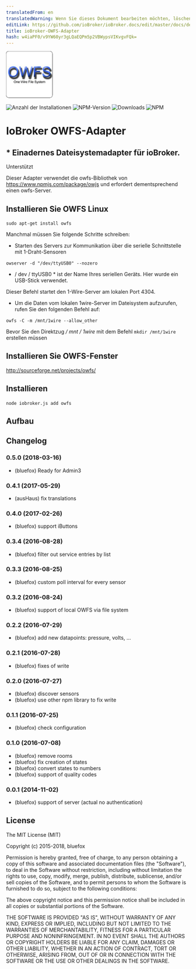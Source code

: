 ```yaml
---
translatedFrom: en
translatedWarning: Wenn Sie dieses Dokument bearbeiten möchten, löschen Sie bitte das Feld "translationsFrom". Andernfalls wird dieses Dokument automatisch erneut übersetzt
editLink: https://github.com/ioBroker/ioBroker.docs/edit/master/docs/de/adapterref/iobroker.owfs/README.md
title: ioBroker-OWFS-Adapter
hash: w4iaPF0/v9YW60yr3gLQaEQPm5p2VBWypsVIKvgvFQk=
---
```

![Logo](../../../en/adapterref/iobroker.owfs/admin/owfs.png)

![Anzahl der Installationen](http://iobroker.live/badges/owfs-stable.svg)
![NPM-Version](http://img.shields.io/npm/v/iobroker.owfs.svg)
![Downloads](https://img.shields.io/npm/dm/iobroker.owfs.svg)
![NPM](https://nodei.co/npm/iobroker.owfs.png?downloads=true)

# IoBroker OWFS-Adapter
## * Einadernes Dateisystemadapter für ioBroker.
Unterstützt

Dieser Adapter verwendet die owfs-Bibliothek von https://www.npmjs.com/package/owjs und erfordert dementsprechend einen owfs-Server.

## Installieren Sie OWFS Linux
```sudo apt-get install owfs```

Manchmal müssen Sie folgende Schritte schreiben:

- Starten des Servers zur Kommunikation über die serielle Schnittstelle mit 1-Draht-Sensoren

```
owserver -d "/dev/ttyUSB0" --nozero
```

* / dev / ttyUSB0 * ist der Name Ihres seriellen Geräts. Hier wurde ein USB-Stick verwendet.

Dieser Befehl startet den 1-Wire-Server am lokalen Port 4304.

- Um die Daten vom lokalen 1wire-Server im Dateisystem aufzurufen, rufen Sie den folgenden Befehl auf:

```
owfs -C -m /mnt/1wire --allow_other
```

Bevor Sie den Direktzug */ mnt / 1wire* mit dem Befehl `mkdir /mnt/1wire` erstellen müssen

## Installieren Sie OWFS-Fenster
http://sourceforge.net/projects/owfs/

## Installieren
```node iobroker.js add owfs```

## Aufbau

## Changelog
### 0.5.0 (2018-03-16)
* (bluefox) Ready for Admin3

### 0.4.1 (2017-05-29)
* (ausHaus) fix translations

### 0.4.0 (2017-02-26)
* (bluefox) support iButtons

### 0.3.4 (2016-08-28)
* (bluefox) filter out service entries by list

### 0.3.3 (2016-08-25)
* (bluefox) custom poll interval for every sensor

### 0.3.2 (2016-08-24)
* (bluefox) support of local OWFS via file system

### 0.2.2 (2016-07-29)
* (bluefox) add new datapoints: pressure, volts, ...

### 0.2.1 (2016-07-28)
* (bluefox) fixes of write

### 0.2.0 (2016-07-27)
* (bluefox) discover sensors
* (bluefox) use other npm library to fix write

### 0.1.1 (2016-07-25)
* (bluefox) check configuration

### 0.1.0 (2016-07-08)
* (bluefox) remove rooms
* (bluefox) fix creation of states
* (bluefox) convert states to numbers
* (bluefox) support of quality codes

### 0.0.1 (2014-11-02)
* (bluefox) support of server (actual no authentication)

## License

The MIT License (MIT)

Copyright (c) 2015-2018, bluefox

Permission is hereby granted, free of charge, to any person obtaining a copy
of this software and associated documentation files (the "Software"), to deal
in the Software without restriction, including without limitation the rights
to use, copy, modify, merge, publish, distribute, sublicense, and/or sell
copies of the Software, and to permit persons to whom the Software is
furnished to do so, subject to the following conditions:

The above copyright notice and this permission notice shall be included in
all copies or substantial portions of the Software.

THE SOFTWARE IS PROVIDED "AS IS", WITHOUT WARRANTY OF ANY KIND, EXPRESS OR
IMPLIED, INCLUDING BUT NOT LIMITED TO THE WARRANTIES OF MERCHANTABILITY,
FITNESS FOR A PARTICULAR PURPOSE AND NONINFRINGEMENT. IN NO EVENT SHALL THE
AUTHORS OR COPYRIGHT HOLDERS BE LIABLE FOR ANY CLAIM, DAMAGES OR OTHER
LIABILITY, WHETHER IN AN ACTION OF CONTRACT, TORT OR OTHERWISE, ARISING FROM,
OUT OF OR IN CONNECTION WITH THE SOFTWARE OR THE USE OR OTHER DEALINGS IN
THE SOFTWARE.